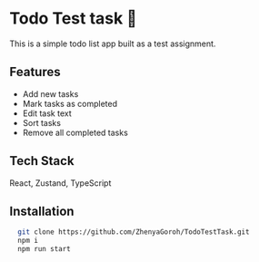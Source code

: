 
# Todo Test task 📝

This is a simple todo list app built as a test assignment.


## Features 

- Add new tasks 
- Mark tasks as completed 
- Edit task text 
- Sort tasks 
- Remove all completed tasks 



## Tech Stack
React, Zustand, TypeScript



## Installation
```bash
  git clone https://github.com/ZhenyaGoroh/TodoTestTask.git
  npm i
  npm run start
```

    
